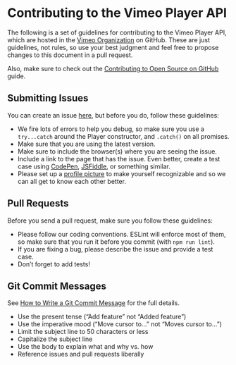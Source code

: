 # Contributing to the Vimeo Player API

The following is a set of guidelines for contributing to the Vimeo Player API, which are hosted in the [Vimeo Organization](https://github.com/vimeo) on GitHub. These are just guidelines, not rules, so use your best judgment and feel free to propose changes to this document in a pull request.

Also, make sure to check out the [Contributing to Open Source on GitHub](https://guides.github.com/activities/contributing-to-open-source/) guide.

## Submitting Issues

You can create an issue [here](https://github.com/vimeo/player.js/issues/new), but before you do, follow these guidelines:

* We fire lots of errors to help you debug, so make sure you use a `try...catch` around the Player constructor, and `.catch()` on all promises.
* Make sure that you are using the latest version.
* Make sure to include the browser(s) where you are seeing the issue.
* Include a link to the page that has the issue. Even better, create a test case using [CodePen](https://codepen.io), [JSFiddle](https://jsfiddle.net), or something similar.
* Please set up a [profile picture](https://help.github.com/articles/how-do-i-set-up-my-profile-picture) to make yourself recognizable and so we can all get to know each other better.

## Pull Requests

Before you send a pull request, make sure you follow these guidelines:

* Please follow our coding conventions. ESLint will enforce most of them, so make sure that you run it before you commit (with `npm run lint`).
* If you are fixing a bug, please describe the issue and provide a test case.
* Don’t forget to add tests!

## Git Commit Messages

See [How to Write a Git Commit Message](http://chris.beams.io/posts/git-commit/) for the full details.

* Use the present tense (“Add feature” not “Added feature”)
* Use the imperative mood (“Move cursor to...” not “Moves cursor to...”)
* Limit the subject line to 50 characters or less
* Capitalize the subject line
* Use the body to explain what and why vs. how
* Reference issues and pull requests liberally
